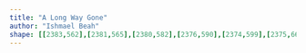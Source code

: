 ```yaml
---
title: "A Long Way Gone"
author: "Ishmael Beah"
shape: [[2383,562],[2381,565],[2380,582],[2376,590],[2374,599],[2375,668],[2371,786],[2372,802],[2370,814],[2370,854],[2367,895],[2367,961],[2360,1169],[2358,1326],[2356,1353],[2357,1370],[2359,1374],[2363,1377],[2374,1379],[2411,1378],[2416,1376],[2421,1368],[2420,1348],[2422,1334],[2422,1289],[2425,1239],[2428,1088],[2430,1070],[2430,997],[2432,980],[2435,851],[2438,810],[2438,781],[2441,727],[2441,686],[2444,644],[2443,595],[2442,591],[2433,585],[2433,569],[2431,563],[2389,562]]
---
```


